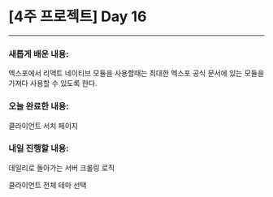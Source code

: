 # [4주 프로젝트] Day 16

---

### 새롭게 배운 내용:

엑스포에서 리액트 네이티브 모듈을 사용할때는 최대한 엑스포 공식 문서에 있는 모듈을 가져다 사용할 수 있도록 한다.

### 오늘 완료한 내용:

클라이언트 서치 페이지

### 내일 진행할 내용:

데일리로 돌아가는 서버 크롤링 로직

클라이언트 전체 테마 선택